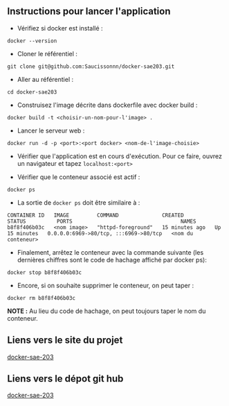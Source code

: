 ## Instructions pour lancer l'application

- Vérifiez si docker est installé :
```shell
docker --version
```

- Cloner le référentiel :
 ```shell
git clone git@github.com:Saucissonnn/docker-sae203.git
```

- Aller au référentiel :
```shell
cd docker-sae203
```

- Construisez l'image décrite dans dockerfile avec docker build :
```shell
docker build -t <choisir-un-nom-pour-l'image> .
```

- Lancer le serveur web :
```shell
docker run -d -p <port>:<port docker> <nom-de-l'image-choisie>
```

- Vérifier que l'application est en cours d'exécution. Pour ce faire, ouvrez un navigateur et tapez ```localhost:<port>```

- Vérifier que le conteneur associé est actif :
```shell
docker ps
```

- La sortie de ```docker ps``` doit être similaire à :
```shell
CONTAINER ID   IMAGE         COMMAND              CREATED          STATUS          PORTS                                   NAMES
b8f8f406b03c   <nom image>   "httpd-foreground"   15 minutes ago   Up 15 minutes   0.0.0.0:6969->80/tcp, :::6969->80/tcp   <nom du conteneur>
```

- Finalement, arrêtez le conteneur avec la commande suivante (les dernières chiffres sont le code de hachage affiché par docker ps):
```shell
docker stop b8f8f406b03c
```

- Encore, si on souhaite supprimer le conteneur, on peut taper :
```shell
docker rm b8f8f406b03c
```

**NOTE :** Au lieu du code de hachage, on peut toujours taper le nom du conteneur.

## Liens vers le site du projet 

[docker-sae-203](https://Saucissonnn.github.io/docker-sae203/)

## Liens vers le dépot git hub

[docker-sae-203](https://github.com/Saucissonnn/docker-sae203/tree/main)
